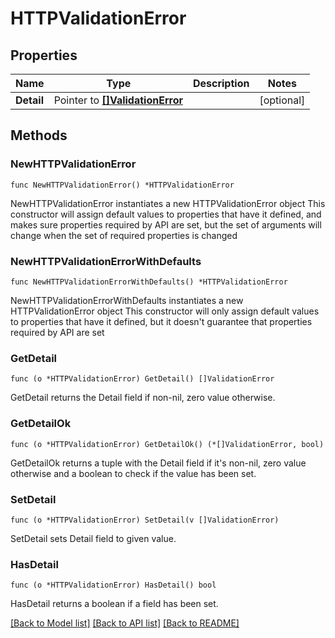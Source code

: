 # HTTPValidationError

## Properties

| Name       | Type                                                   | Description | Notes      |
| ---------- | ------------------------------------------------------ | ----------- | ---------- |
| **Detail** | Pointer to [**[]ValidationError**](ValidationError.md) |             | [optional] |

## Methods

### NewHTTPValidationError

`func NewHTTPValidationError() *HTTPValidationError`

NewHTTPValidationError instantiates a new HTTPValidationError object
This constructor will assign default values to properties that have it defined,
and makes sure properties required by API are set, but the set of arguments
will change when the set of required properties is changed

### NewHTTPValidationErrorWithDefaults

`func NewHTTPValidationErrorWithDefaults() *HTTPValidationError`

NewHTTPValidationErrorWithDefaults instantiates a new HTTPValidationError object
This constructor will only assign default values to properties that have it defined,
but it doesn't guarantee that properties required by API are set

### GetDetail

`func (o *HTTPValidationError) GetDetail() []ValidationError`

GetDetail returns the Detail field if non-nil, zero value otherwise.

### GetDetailOk

`func (o *HTTPValidationError) GetDetailOk() (*[]ValidationError, bool)`

GetDetailOk returns a tuple with the Detail field if it's non-nil, zero value otherwise
and a boolean to check if the value has been set.

### SetDetail

`func (o *HTTPValidationError) SetDetail(v []ValidationError)`

SetDetail sets Detail field to given value.

### HasDetail

`func (o *HTTPValidationError) HasDetail() bool`

HasDetail returns a boolean if a field has been set.

[[Back to Model list]](../README.md#documentation-for-models) [[Back to API list]](../README.md#documentation-for-api-endpoints) [[Back to README]](../README.md)
